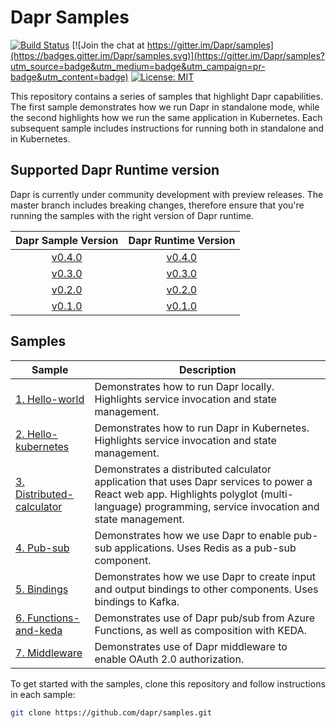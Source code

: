 # Dapr Samples

[![Build Status](https://github.com/dapr/samples/workflows/samples/badge.svg?event=push&branch=master)](https://github.com/dapr/samples/actions?workflow=samples)
[![Join the chat at https://gitter.im/Dapr/samples](https://badges.gitter.im/Dapr/samples.svg)](https://gitter.im/Dapr/samples?utm_source=badge&utm_medium=badge&utm_campaign=pr-badge&utm_content=badge)
[![License: MIT](https://img.shields.io/badge/License-MIT-yellow.svg)](https://opensource.org/licenses/MIT)

This repository contains a series of samples that highlight Dapr capabilities. The first sample demonstrates how we run Dapr in standalone mode, while the second highlights how we run the same application in Kubernetes. Each subsequent sample includes instructions for running both in standalone and in Kubernetes.

## Supported Dapr Runtime version

Dapr is currently under community development with preview releases.  The master branch includes breaking changes, therefore ensure that you're running the samples with the right version of Dapr runtime.

| Dapr Sample Version  | Dapr Runtime Version |
|:--------------------:|:--------------------:|
| [v0.4.0](https://github.com/dapr/samples/tree/v0.4.0) | [v0.4.0](https://github.com/dapr/dapr/tree/v0.4.0) |
| [v0.3.0](https://github.com/dapr/samples/tree/v0.3.0) | [v0.3.0](https://github.com/dapr/dapr/tree/v0.3.0) |
| [v0.2.0](https://github.com/dapr/samples/tree/v0.2.0) | [v0.2.0](https://github.com/dapr/dapr/tree/v0.2.0) |
| [v0.1.0](https://github.com/dapr/samples/tree/v0.1.0) | [v0.1.0](https://github.com/dapr/dapr/tree/v0.1.0) |

## Samples

| Sample                   | Description                                                                                                                                                                                    |
|--------------------------|------------------------------------------------------------------------------------------------------------------------------------------------------------------------------------------------|
| [1. Hello-world](./1.hello-world)            | Demonstrates how to run Dapr locally. Highlights service invocation and state management.                                                                                                      |
| [2. Hello-kubernetes](./2.hello-kubernetes)       | Demonstrates how to run Dapr in Kubernetes. Highlights service invocation and state management.                                                                                                |
| [3. Distributed-calculator](./3.distributed-calculator) | Demonstrates a distributed calculator application that uses Dapr services to power a React web app. Highlights polyglot (multi-language) programming, service invocation and state management. |
| [4. Pub-sub](./4.pub-sub)                | Demonstrates how we use Dapr to enable pub-sub applications. Uses Redis as a pub-sub component.                                                                                          |
| [5. Bindings](./5.bindings)            | Demonstrates how we use Dapr to create input and output bindings to other components. Uses bindings to Kafka.                                                                            |
| [6. Functions-and-keda](./6.functions-and-keda) | Demonstrates use of Dapr pub/sub from Azure Functions, as well as composition with KEDA. |
| [7. Middleware](./7.middleware) | Demonstrates use of Dapr middleware to enable OAuth 2.0 authorization. |


To get started with the samples, clone this repository and follow instructions in each sample:
```bash
git clone https://github.com/dapr/samples.git
```
